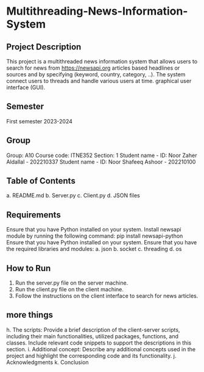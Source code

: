 # Multithreading-News-Information-System
## Project Description
This project is a multithreaded news information system that allows users to search for news from https://newsapi.org articles based headlines or sources and by specifying (keyword, country, category, ..). The system connect users to threads and handle various users at time.
  graphical user interface (GUI).
## Semester
First semester 2023-2024
## Group
Group: A10
Course code: ITNE352
Section: 1
Student name - ID: Noor Zaher Aldallal - 202210337
Student name - ID: Noor Shafeeq Ashoor - 202210100
## Table of Contents
a. README.md
b. Server.py
c. Client.py
d. JSON files
## Requirements
Ensure that you have Python installed on your system.
Install newsapi module by running the following command: 
pip install newsapi-python
Ensure that you have Python installed on your system.
Ensure that you have the required libraries and modules:
a. json
b. socket
c. threading
d. os
## How to Run
1. Run the server.py file on the server machine.
2. Run the client.py file on the client machine.
3. Follow the instructions on the client interface to search for news articles.
## more things
h. The scripts: Provide a brief description of the client-server scripts, including 
their main functionalities, utilized packages, functions, and classes. Include 
relevant code snippets to support the descriptions in this section.
i. Additional concept: Describe any additional concepts used in the project 
and highlight the corresponding code and its functionality.
j. Acknowledgments
k. Conclusion